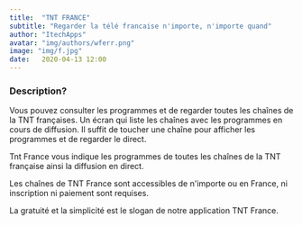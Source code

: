 ```yaml
---
title:  "TNT FRANCE"
subtitle: "Regarder la télé francaise n'importe, n'importe quand"
author: "ItechApps"
avatar: "img/authors/wferr.png"
image: "img/f.jpg"
date:   2020-04-13 12:00
---
```


### Description?
Vous pouvez consulter les programmes et de regarder toutes les chaînes de la TNT françaises.
Un écran qui liste les chaînes avec les programmes en cours de diffusion. Il suffit de toucher une chaîne pour afficher les programmes et de regarder le direct.

Tnt France vous indique les programmes de toutes les chaînes de la TNT française ainsi la diffusion en direct.

Les chaînes de TNT France sont accessibles de n'importe ou en France, ni inscription ni paiement sont requises.

La gratuité et la simplicité est le slogan de notre application TNT France.
